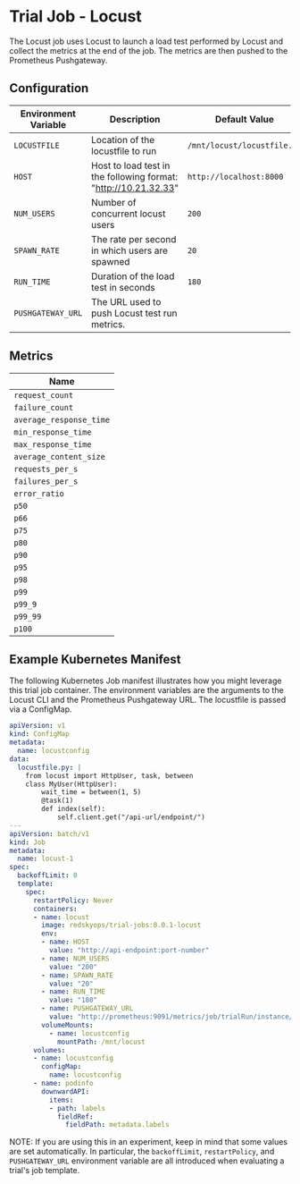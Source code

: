 # Trial Job - Locust

The Locust job uses Locust to launch a load test performed by Locust and collect the metrics at the end of the job. The metrics are then pushed to the Prometheus Pushgateway.

## Configuration

| Environment Variable | Description | Default Value |
| -------------------- | ----------- | ------------- |
| `LOCUSTFILE`         | Location of the locustfile to run | `/mnt/locust/locustfile.py` |
| `HOST`               | Host to load test in the following format: "http://10.21.32.33" | `http://localhost:8000` |
| `NUM_USERS`          | Number of concurrent locust users | `200` |
| `SPAWN_RATE`         | The rate per second in which users are spawned | `20` |
| `RUN_TIME`           | Duration of the load test in seconds | `180` |
| `PUSHGATEWAY_URL`    | The URL used to push Locust test run metrics. | |

## Metrics

| Name |
| ---- |
| `request_count` |
| `failure_count` |
| `average_response_time` |
| `min_response_time` |
| `max_response_time` |
| `average_content_size` |
| `requests_per_s` |
| `failures_per_s` |
| `error_ratio` |
| `p50` |
| `p66` |
| `p75` |
| `p80` |
| `p90` |
| `p95` |
| `p98` |
| `p99` |
| `p99_9` |
| `p99_99` |
| `p100` |

## Example Kubernetes Manifest

The following Kubernetes Job manifest illustrates how you might leverage this trial job container. The environment variables are the arguments to the Locust CLI and the Prometheus Pushgateway URL. The locustfile is passed via a ConfigMap.

```yaml
apiVersion: v1
kind: ConfigMap
metadata:
  name: locustconfig
data:
  locustfile.py: |
    from locust import HttpUser, task, between
    class MyUser(HttpUser):
        wait_time = between(1, 5)
        @task(1)
        def index(self):
            self.client.get("/api-url/endpoint/")
---
apiVersion: batch/v1
kind: Job
metadata:
  name: locust-1
spec:
  backoffLimit: 0
  template:
    spec:
      restartPolicy: Never
      containers:
      - name: locust
        image: redskyops/trial-jobs:0.0.1-locust
        env:
        - name: HOST
          value: "http://api-endpoint:port-number"
        - name: NUM_USERS
          value: "200"
        - name: SPAWN_RATE
          value: "20"
        - name: RUN_TIME
          value: "180"
        - name: PUSHGATEWAY_URL
          value: "http://prometheus:9091/metrics/job/trialRun/instance/locust-1"
        volumeMounts:
          - name: locustconfig
            mountPath: /mnt/locust
      volumes:
      - name: locustconfig
        configMap:
          name: locustconfig
      - name: podinfo
        downwardAPI:
          items:
          - path: labels
            fieldRef:
              fieldPath: metadata.labels
```

NOTE: If you are using this in an experiment, keep in mind that some values are set automatically. In particular, the `backoffLimit`, `restartPolicy`, and `PUSHGATEWAY_URL` environment variable are all introduced when evaluating a trial's job template.
